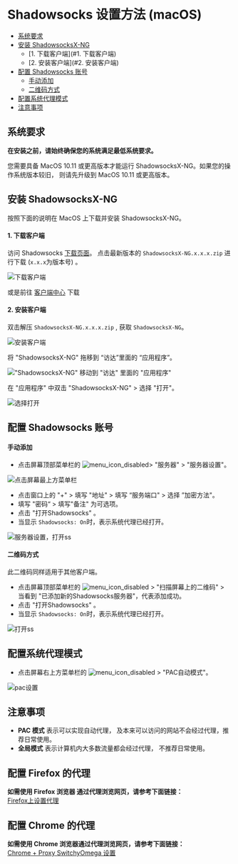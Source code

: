 # Shadowsocks 设置方法 (macOS)


- [系统要求](#系统要求)
- [安装 ShadowsocksX-NG](#安装-shadowsocksx-ng)
	- [1. 下载客户端](#1. 下载客户端)
	- [2. 安装客户端](#2. 安装客户端)
- [配置 Shadowsocks 账号](#配置-shadowsocks-账号)
	- [手动添加](#手动添加)
	- [二维码方式](#二维码方式)
- [配置系统代理模式](#配置系统代理模式)
- [注意事项](#注意事项)


## 系统要求
**在安装之前，请始终确保您的系统满足最低系统要求。**

您需要具备 MacOS 10.11 或更高版本才能运行 ShadowsocksX-NG。如果您的操作系统版本较旧， 则请先升级到 MacOS 10.11 或更高版本。

## 安装 ShadowsocksX-NG
按照下面的说明在 MacOS 上下载并安装 ShadowsocksX-NG。

#### 1. 下载客户端

访问 Shadowsocks [下载页面](https://github.com/shadowsocks/ShadowsocksX-NG/releases/)。
点击最新版本的 `ShadowsocksX-NG.x.x.x.zip` 进行下载 (`x.x.x`为版本号) 。

![下载客户端](../files/images/mac-shadowsockDownload.png)

或是前往 [客户端中心](https://shadowsocks.org/en/download/clients.html) 下载

#### 2. 安装客户端

双击解压 `ShadowsocksX-NG.x.x.x.zip` , 获取 `ShadowsocksX-NG`。

![安装客户端](../files/images/mac-shadowsocksIcon.png)

将 "ShadowsocksX-NG" 拖移到 “访达”里面的 “应用程序”。

!["ShadowsocksX-NG" 移动到 "访达" 里面的 "应用程序"](../files/images/mac-shadowsocksDrag.gif)

在 "应用程序" 中双击 "ShadowsocksX-NG" > 选择 "打开"。

![选择打开](../files/images/mac-NGprompt.png)

## 配置 Shadowsocks 账号

#### 手动添加

* 点击屏幕顶部菜单栏的 ![menu_icon_disabled](../files/images/mac-menu_icon_disabled.png)> "服务器" > "服务器设置"。

![点击屏幕最上方菜单栏](../files/images/mac-menubar.png)

* 点击窗口上的 "+" > 填写 "地址" > 填写 “服务端口" > 选择 ”加密方法"。
* 填写 "密码“ > 填写"备注" 为可选项。
* 点击 "打开Shadowsocks" 。
* 当显示 `Shadowsocks: On`时，表示系统代理已经打开。

![服务器设置，打开ss](../files/images/mac-shadowsocksSetting.png)

#### 二维码方式

此二维码同样适用于其他客户端。

* 点击屏幕顶部菜单栏的 ![menu_icon_disabled](../files/images/mac-menu_icon_disabled.png) > "扫描屏幕上的二维码" > 当看到 "已添加新的Shadowsocks服务器"，代表添加成功。
* 点击 "打开Shadowsocks" 。
* 当显示 `Shadowsocks: On`时，表示系统代理已经打开。

![打开ss](../files/images/mac-QR.png)

## 配置系统代理模式
*  点击屏幕右上方菜单栏的 ![menu_icon_disabled](../files/images/mac-menu_icon_disabled.png)  > "PAC自动模式"。

![pac设置](../files/images/mac-pac.png)

## 注意事项
* **PAC 模式** 表示可以实现自动代理， 及本来可以访问的网站不会经过代理，推荐日常使用。
* **全局模式** 表示计算机内大多数流量都会经过代理， 不推荐日常使用。

## 	配置 Firefox 的代理

**如需使用 Firefox 浏览器	通过代理浏览网页，请参考下面链接：**  
[Firefox上设置代理](../Other/7-1-firefox-setup-guide-cn.md)


## 配置 Chrome 的代理

**如需使用 Chrome 浏览器通过代理浏览网页，请参考下面链接：**  
[Chrome + Proxy SwitchyOmega 设置](../Other/7-2-chrome-setup-guide-cn.md)